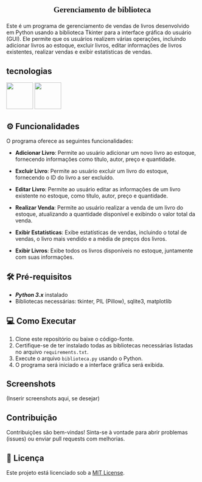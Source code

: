 ## <p style="font-family: serif" align='center'>📖 Gerenciamento de biblioteca 📖</p>
<p font-size = "30">
  Este é um programa de gerenciamento de vendas de livros desenvolvido em Python usando a biblioteca Tkinter para a interface gráfica do usuário (GUI). Ele permite que os usuários      realizem várias operações, incluindo adicionar livros ao estoque, excluir livros, editar informações de livros existentes, realizar vendas e exibir estatísticas de vendas.

</p>

## tecnologias
 <img width= '70' height='70' src="https://cdn-icons-png.flaticon.com/512/2570/2570575.png" /> <img width= '70' height='70' src="https://cdn-icons-png.flaticon.com/512/9544/9544010.png" />

## ⚙️ Funcionalidades

O programa oferece as seguintes funcionalidades:

- **Adicionar Livro**: Permite ao usuário adicionar um novo livro ao estoque, fornecendo informações como título, autor, preço e quantidade.
  
- **Excluir Livro**: Permite ao usuário excluir um livro do estoque, fornecendo o ID do livro a ser excluído.
  
- **Editar Livro**: Permite ao usuário editar as informações de um livro existente no estoque, como título, autor, preço e quantidade.
  
- **Realizar Venda**: Permite ao usuário realizar a venda de um livro do estoque, atualizando a quantidade disponível e exibindo o valor total da venda.
  
- **Exibir Estatísticas**: Exibe estatísticas de vendas, incluindo o total de vendas, o livro mais vendido e a média de preços dos livros.
  
- **Exibir Livros**: Exibe todos os livros disponíveis no estoque, juntamente com suas informações.

## 🛠️ Pré-requisitos

- _**Python 3.x**_ instalado
- Bibliotecas necessárias: tkinter, PIL (Pillow), sqlite3, matplotlib

## 💻 Como Executar

1. Clone este repositório ou baixe o código-fonte.
2. Certifique-se de ter instalado todas as bibliotecas necessárias listadas no arquivo `requirements.txt`.
3. Execute o arquivo `biblioteca.py` usando o Python.
4. O programa será iniciado e a interface gráfica será exibida.

## Screenshots

(Inserir screenshots aqui, se desejar)

## Contribuição

Contribuições são bem-vindas! Sinta-se à vontade para abrir problemas (issues) ou enviar pull requests com melhorias.

## 📜 Licença 

Este projeto está licenciado sob a [MIT License](https://opensource.org/licenses/MIT).

